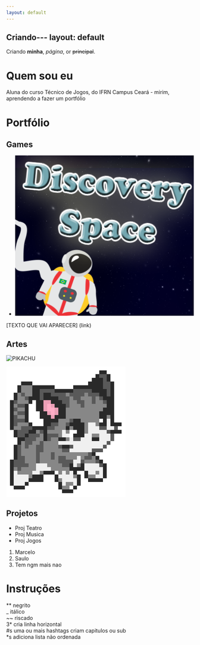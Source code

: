```yaml
---
layout: default
---
```


Criando---
layout: default
---

Criando **minha**, _página_, or ~~principal~~.

# Quem sou eu

Aluna do curso Técnico de Jogos, do IFRN Campus Ceará - mirim, aprendendo a fazer um portfólio 

# Portfólio

## Games

* [![](Discovery.png)](https://AlessandraTS.github.io/DiscoverySpace/)  


[TEXTO QUE VAI APARECER] (link)

## Artes

![PIKACHU](http://pixelartmaker.com/art/10a381410d7a886.png)


![](gatineo.png)

## Projetos

* Proj Teatro  
* Proj Musica  
* Proj Jogos  

1. Marcelo  
2. Saulo  
3. Tem ngm mais nao  

# Instruções

** negrito  
_ itálico  
~~ riscado  
3* cria linha horizontal  
#s uma ou mais hashtags criam capitulos ou sub   
*s adiciona lista não ordenada  


